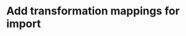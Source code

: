 # Add transformation mappings for import

<!-- https://docs.microsoft.com/en-us/dynamics365/customer-engagement/developer/add-transformation-mappings-import -->